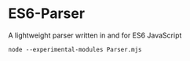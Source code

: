 # ES6-Parser
A lightweight parser written in and for ES6 JavaScript

`node --experimental-modules Parser.mjs`

